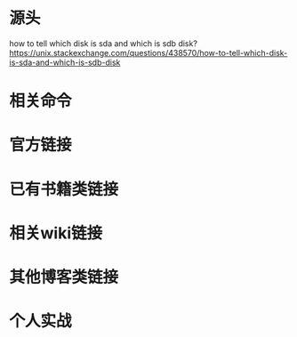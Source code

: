 
# 源头

how to tell which disk is sda and which is sdb disk? https://unix.stackexchange.com/questions/438570/how-to-tell-which-disk-is-sda-and-which-is-sdb-disk

# 相关命令

# 官方链接

# 已有书籍类链接

# 相关wiki链接

# 其他博客类链接

# 个人实战
